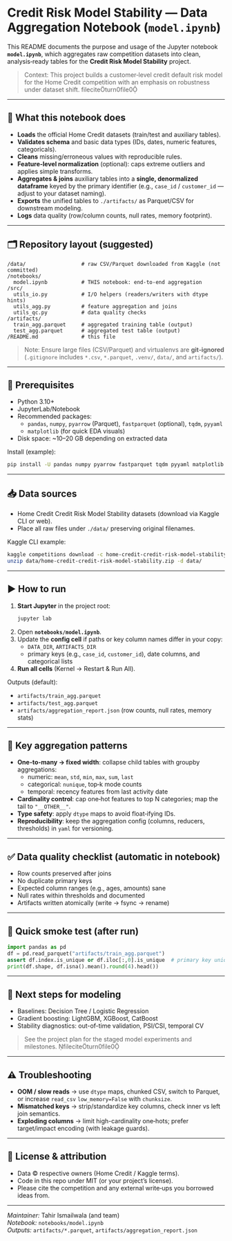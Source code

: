 # Credit Risk Model Stability — Data Aggregation Notebook (`model.ipynb`)

This README documents the purpose and usage of the Jupyter notebook **`model.ipynb`**, which aggregates raw competition datasets into clean, analysis‑ready tables for the **Credit Risk Model Stability** project.

> Context: This project builds a customer‑level credit default risk model for the Home Credit competition with an emphasis on robustness under dataset shift. fileciteturn0file0

---

## 📌 What this notebook does

- **Loads** the official Home Credit datasets (train/test and auxiliary tables).
- **Validates schema** and basic data types (IDs, dates, numeric features, categoricals).
- **Cleans** missing/erroneous values with reproducible rules.
- **Feature-level normalization** (optional): caps extreme outliers and applies simple transforms.
- **Aggregates & joins** auxiliary tables into a **single, denormalized dataframe** keyed by the primary identifier (e.g., `case_id` / `customer_id` — adjust to your dataset naming).
- **Exports** the unified tables to `./artifacts/` as Parquet/CSV for downstream modeling.
- **Logs** data quality (row/column counts, null rates, memory footprint).

---

## 🗂️ Repository layout (suggested)

```
/data/                  # raw CSV/Parquet downloaded from Kaggle (not committed)
/notebooks/
  model.ipynb           # THIS notebook: end-to-end aggregation
/src/
  utils_io.py           # I/O helpers (readers/writers with dtype hints)
  utils_agg.py          # feature aggregation and joins
  utils_qc.py           # data quality checks
/artifacts/
  train_agg.parquet     # aggregated training table (output)
  test_agg.parquet      # aggregated test table (output)
/README.md              # this file
```

> Note: Ensure large files (CSV/Parquet) and virtualenvs are **git‑ignored** (`.gitignore` includes `*.csv`, `*.parquet`, `.venv/`, `data/`, and `artifacts/`).

---

## 🔧 Prerequisites

- Python 3.10+
- JupyterLab/Notebook
- Recommended packages:
  - `pandas`, `numpy`, `pyarrow` (Parquet), `fastparquet` (optional), `tqdm`, `pyyaml`
  - `matplotlib` (for quick EDA visuals)
- Disk space: ~10–20 GB depending on extracted data

Install (example):
```bash
pip install -U pandas numpy pyarrow fastparquet tqdm pyyaml matplotlib
```

---

## 📥 Data sources

- Home Credit Credit Risk Model Stability datasets (download via Kaggle CLI or web).
- Place all raw files under `./data/` preserving original filenames.

Kaggle CLI example:
```bash
kaggle competitions download -c home-credit-credit-risk-model-stability -p data/
unzip data/home-credit-credit-risk-model-stability.zip -d data/
```

---

## ▶️ How to run

1. **Start Jupyter** in the project root:
   ```bash
   jupyter lab
   ```
2. Open **`notebooks/model.ipynb`**.
3. Update the **config cell** if paths or key column names differ in your copy:
   - `DATA_DIR`, `ARTIFACTS_DIR`
   - primary keys (e.g., `case_id`, `customer_id`), date columns, and categorical lists
4. **Run all cells** (Kernel → Restart & Run All).

Outputs (default):
- `artifacts/train_agg.parquet`
- `artifacts/test_agg.parquet`
- `artifacts/aggregation_report.json` (row counts, null rates, memory stats)

---

## 🧠 Key aggregation patterns

- **One-to-many → fixed width**: collapse child tables with groupby aggregations:
  - numeric: `mean`, `std`, `min`, `max`, `sum`, `last`
  - categorical: `nunique`, top‑k mode counts
  - temporal: recency features from last activity date
- **Cardinality control**: cap one‑hot features to top N categories; map the tail to `"__OTHER__"`.
- **Type safety**: apply `dtype` maps to avoid float‑ifying IDs.
- **Reproducibility**: keep the aggregation config (columns, reducers, thresholds) in `yaml` for versioning.

---

## ✅ Data quality checklist (automatic in notebook)

- Row counts preserved after joins
- No duplicate primary keys
- Expected column ranges (e.g., ages, amounts) sane
- Null rates within thresholds and documented
- Artifacts written atomically (write → fsync → rename)

---

## 🧪 Quick smoke test (after run)

```python
import pandas as pd
df = pd.read_parquet("artifacts/train_agg.parquet")
assert df.index.is_unique or df.iloc[:,0].is_unique  # primary key uniqueness
print(df.shape, df.isna().mean().round(4).head())
```

---

## 🚀 Next steps for modeling

- Baselines: Decision Tree / Logistic Regression
- Gradient boosting: LightGBM, XGBoost, CatBoost
- Stability diagnostics: out-of-time validation, PSI/CSI, temporal CV

> See the project plan for the staged model experiments and milestones. fileciteturn0file0

---

## ⚠️ Troubleshooting

- **OOM / slow reads** → use `dtype` maps, chunked CSV, switch to Parquet, or increase `read_csv` `low_memory=False` with `chunksize`.
- **Mismatched keys** → strip/standardize key columns, check inner vs left join semantics.
- **Exploding columns** → limit high-cardinality one‑hots; prefer target/impact encoding (with leakage guards).

---

## 📄 License & attribution

- Data © respective owners (Home Credit / Kaggle terms).
- Code in this repo under MIT (or your project’s license).
- Please cite the competition and any external write‑ups you borrowed ideas from.

---

*Maintainer:* Tahir Ismailwala (and team)  
*Notebook:* `notebooks/model.ipynb`  
*Outputs:* `artifacts/*.parquet`, `artifacts/aggregation_report.json`

